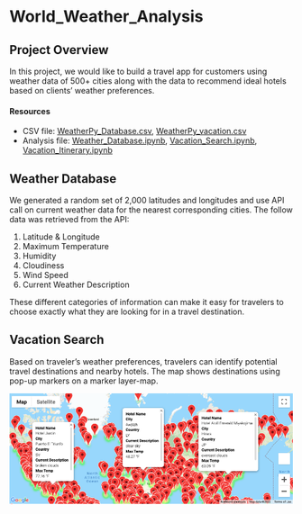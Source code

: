 # World_Weather_Analysis
## Project Overview
In this project, we would like to build a travel app for customers using weather data of 500+ cities along with the data to recommend ideal hotels based on clients’ weather preferences. 

#### Resources
- CSV file: [WeatherPy_Database.csv](data/WeatherPy_Database.csv), [WeatherPy_vacation.csv](data/WeatherPy_vacation.csv)
- Analysis file: [Weather_Database.ipynb](Weather_Database.ipynb), [Vacation_Search.ipynb](Vacation_Search.ipynb), [Vacation_Itinerary.ipynb](Vacation_Itinerary.ipynb)

## Weather Database
We generated a random set of 2,000 latitudes and longitudes and use API call on current weather data for the nearest corresponding cities.
The follow data was retrieved from the API:

1. Latitude & Longitude
2. Maximum Temperature
3. Humidity
4. Cloudiness
5. Wind Speed
6. Current Weather Description

These different categories of information can make it easy for travelers to choose exactly what they are looking for in a travel destination.

## Vacation Search 
Based on traveler’s weather preferences, travelers can identify potential travel destinations and nearby hotels. The map shows destinations using pop-up markers on a marker layer-map.

![WeatherPy Vacation Map](images/WeatherPy_vacation_map.png)

